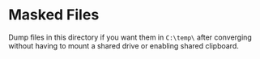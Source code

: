 # Masked Files

Dump files in this directory if you want them in `C:\temp\` after converging without having to mount a shared drive or enabling shared clipboard.
